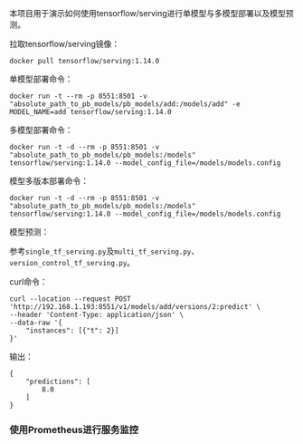 本项目用于演示如何使用tensorflow/serving进行单模型与多模型部署以及模型预测。

拉取tensorflow/serving镜像：

```
docker pull tensorflow/serving:1.14.0
```

单模型部署命令：

```
docker run -t --rm -p 8551:8501 -v "absolute_path_to_pb_models/pb_models/add:/models/add" -e MODEL_NAME=add tensorflow/serving:1.14.0
```

多模型部署命令：

```
docker run -t -d --rm -p 8551:8501 -v "absolute_path_to_pb_models/pb_models:/models" tensorflow/serving:1.14.0 --model_config_file=/models/models.config
```

模型多版本部署命令：

```
docker run -t -d --rm -p 8551:8501 -v "absolute_path_to_pb_models/pb_models:/models" tensorflow/serving:1.14.0 --model_config_file=/models/models.config
```

模型预测：

参考`single_tf_serving.py`及`multi_tf_serving.py`、`version_control_tf_serving.py`。

curl命令：

```
curl --location --request POST 'http://192.168.1.193:8551/v1/models/add/versions/2:predict' \
--header 'Content-Type: application/json' \
--data-raw '{
    "instances": [{"t": 2}]
}'
```

输出：

```
{
    "predictions": [
        8.0
    ]
}
```

### 使用Prometheus进行服务监控

